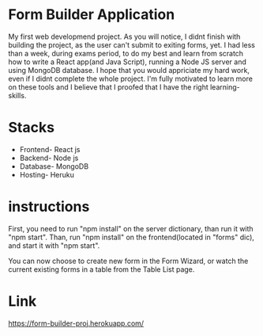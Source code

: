 # Form Builder Application

My first web developmend project.
As you will notice, I didnt finish with building the project, as the user can't submit to exiting forms, yet.
I had less than a week, during exams period, to do my best and learn from scratch how to write a React app(and Java Script), running a Node JS server
and using MongoDB database.
I hope that you would appriciate my hard work, even if I didnt complete the whole project. I'm fully motivated to learn more on these tools
and I believe that I proofed that I have the right learning-skills.


# Stacks
* Frontend- React js
* Backend- Node js
* Database- MongoDB
* Hosting- Heruku
    
# instructions
First, you need to run "npm install" on the server dictionary, than run it with "npm start".
Than, run "npm install" on the frontend(located in "forms" dic), and start it with "npm start".

You can now choose to create new form in the Form Wizard, or watch the current existing forms in a table from the Table List page.

# Link
https://form-builder-proj.herokuapp.com/
